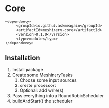# Core

    <dependency>
         <groupId>io.github.askmeagain</groupId>
         <artifactId>meshinery-core</artifactId>
         <version>0.1.0</version>
         <type>module</type>
    </dependency>

## Installation

1. Install package
2. Create some MeshineryTasks
   1. Choose some input sources
   2. create processors
   3. Optional: add write(s)
3. Pass everything into a RoundRobinScheduler
4. buildAndStart() the scheduler

